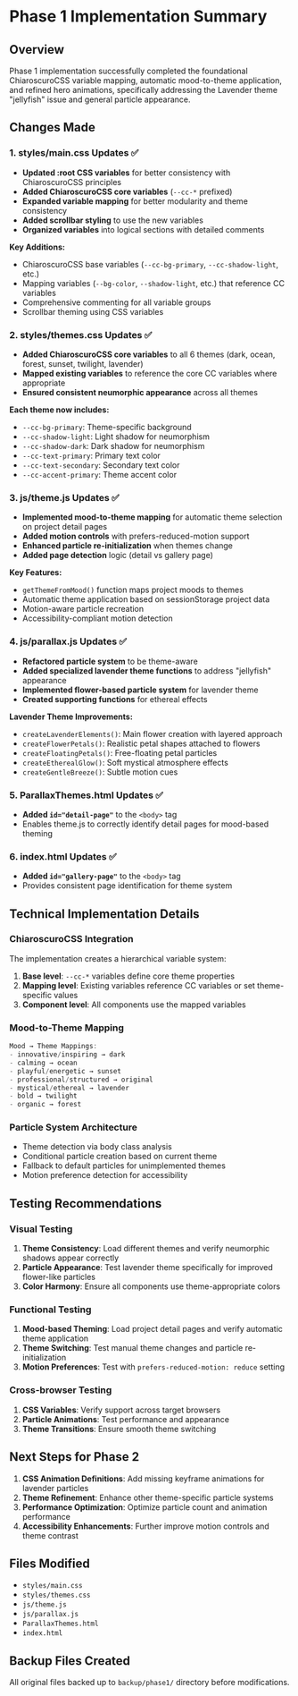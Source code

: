 # Phase 1 Implementation Summary

## Overview
Phase 1 implementation successfully completed the foundational ChiaroscuroCSS variable mapping, automatic mood-to-theme application, and refined hero animations, specifically addressing the Lavender theme "jellyfish" issue and general particle appearance.

## Changes Made

### 1. styles/main.css Updates ✅
- **Updated :root CSS variables** for better consistency with ChiaroscuroCSS principles
- **Added ChiaroscuroCSS core variables** (`--cc-*` prefixed)
- **Expanded variable mapping** for better modularity and theme consistency
- **Added scrollbar styling** to use the new variables
- **Organized variables** into logical sections with detailed comments

**Key Additions:**
- ChiaroscuroCSS base variables (`--cc-bg-primary`, `--cc-shadow-light`, etc.)
- Mapping variables (`--bg-color`, `--shadow-light`, etc.) that reference CC variables
- Comprehensive commenting for all variable groups
- Scrollbar theming using CSS variables

### 2. styles/themes.css Updates ✅
- **Added ChiaroscuroCSS core variables** to all 6 themes (dark, ocean, forest, sunset, twilight, lavender)
- **Mapped existing variables** to reference the core CC variables where appropriate
- **Ensured consistent neumorphic appearance** across all themes

**Each theme now includes:**
- `--cc-bg-primary`: Theme-specific background
- `--cc-shadow-light`: Light shadow for neumorphism
- `--cc-shadow-dark`: Dark shadow for neumorphism
- `--cc-text-primary`: Primary text color
- `--cc-text-secondary`: Secondary text color
- `--cc-accent-primary`: Theme accent color

### 3. js/theme.js Updates ✅
- **Implemented mood-to-theme mapping** for automatic theme selection on project detail pages
- **Added motion controls** with prefers-reduced-motion support
- **Enhanced particle re-initialization** when themes change
- **Added page detection** logic (detail vs gallery page)

**Key Features:**
- `getThemeFromMood()` function maps project moods to themes
- Automatic theme application based on sessionStorage project data
- Motion-aware particle recreation
- Accessibility-compliant motion detection

### 4. js/parallax.js Updates ✅
- **Refactored particle system** to be theme-aware
- **Added specialized lavender theme functions** to address "jellyfish" appearance
- **Implemented flower-based particle system** for lavender theme
- **Created supporting functions** for ethereal effects

**Lavender Theme Improvements:**
- `createLavenderElements()`: Main flower creation with layered approach
- `createFlowerPetals()`: Realistic petal shapes attached to flowers
- `createFloatingPetals()`: Free-floating petal particles
- `createEtherealGlow()`: Soft mystical atmosphere effects
- `createGentleBreeze()`: Subtle motion cues

### 5. ParallaxThemes.html Updates ✅
- **Added `id="detail-page"`** to the `<body>` tag
- Enables theme.js to correctly identify detail pages for mood-based theming

### 6. index.html Updates ✅
- **Added `id="gallery-page"`** to the `<body>` tag
- Provides consistent page identification for theme system

## Technical Implementation Details

### ChiaroscuroCSS Integration
The implementation creates a hierarchical variable system:
1. **Base level**: `--cc-*` variables define core theme properties
2. **Mapping level**: Existing variables reference CC variables or set theme-specific values
3. **Component level**: All components use the mapped variables

### Mood-to-Theme Mapping
```javascript
Mood → Theme Mappings:
- innovative/inspiring → dark
- calming → ocean
- playful/energetic → sunset
- professional/structured → original
- mystical/ethereal → lavender
- bold → twilight
- organic → forest
```

### Particle System Architecture
- Theme detection via body class analysis
- Conditional particle creation based on current theme
- Fallback to default particles for unimplemented themes
- Motion preference detection for accessibility

## Testing Recommendations

### Visual Testing
1. **Theme Consistency**: Load different themes and verify neumorphic shadows appear correctly
2. **Particle Appearance**: Test lavender theme specifically for improved flower-like particles
3. **Color Harmony**: Ensure all components use theme-appropriate colors

### Functional Testing
1. **Mood-based Theming**: Load project detail pages and verify automatic theme application
2. **Theme Switching**: Test manual theme changes and particle re-initialization
3. **Motion Preferences**: Test with `prefers-reduced-motion: reduce` setting

### Cross-browser Testing
1. **CSS Variables**: Verify support across target browsers
2. **Particle Animations**: Test performance and appearance
3. **Theme Transitions**: Ensure smooth theme switching

## Next Steps for Phase 2

1. **CSS Animation Definitions**: Add missing keyframe animations for lavender particles
2. **Theme Refinement**: Enhance other theme-specific particle systems
3. **Performance Optimization**: Optimize particle count and animation performance
4. **Accessibility Enhancements**: Further improve motion controls and theme contrast

## Files Modified
- `styles/main.css`
- `styles/themes.css`
- `js/theme.js`
- `js/parallax.js`
- `ParallaxThemes.html`
- `index.html`

## Backup Files Created
All original files backed up to `backup/phase1/` directory before modifications.